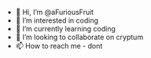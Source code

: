 - 👋 Hi, I’m @aFuriousFruit
- 👀 I’m interested in coding
- 🌱 I’m currently learning coding
- 💞️ I’m looking to collaborate on cryptum
- 📫 How to reach me - dont

<!---
aFuriousFruit/aFuriousFruit is a ✨ special ✨ repository because its `README.md` (this file) appears on your GitHub profile.
You can click the Preview link to take a look at your changes.
--->
